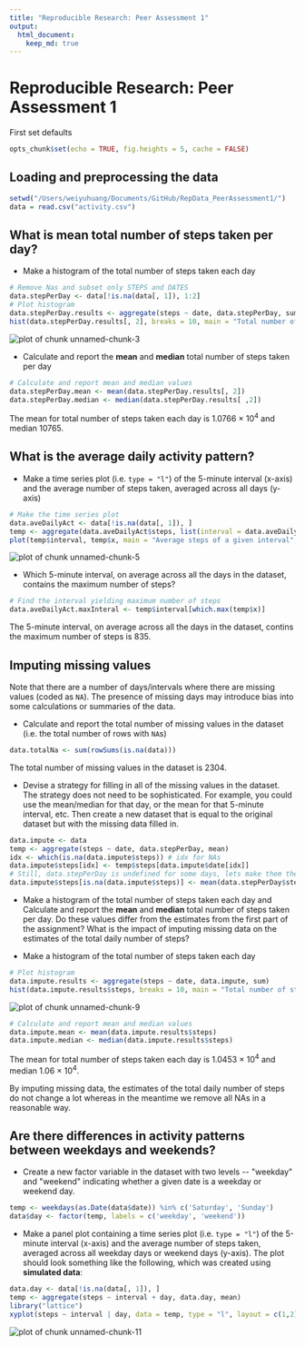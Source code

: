 ```yaml
---
title: "Reproducible Research: Peer Assessment 1"
output: 
  html_document:
    keep_md: true
---
```

# Reproducible Research: Peer Assessment 1

First set defaults

```r
opts_chunk$set(echo = TRUE, fig.heights = 5, cache = FALSE)
```

## Loading and preprocessing the data

```r
setwd("/Users/weiyuhuang/Documents/GitHub/RepData_PeerAssessment1/")
data = read.csv("activity.csv")
```

## What is mean total number of steps taken per day?

* Make a histogram of the total number of steps taken each day

```r
# Remove Nas and subset only STEPS and DATES
data.stepPerDay <- data[!is.na(data[, 1]), 1:2]
# Plot histogram
data.stepPerDay.results <- aggregate(steps ~ date, data.stepPerDay, sum)
hist(data.stepPerDay.results[, 2], breaks = 10, main = "Total number of steps taken each day", xlab = "Total number of steps")
```

![plot of chunk unnamed-chunk-3](figure/unnamed-chunk-3.png) 

* Calculate and report the **mean** and **median** total number of steps taken per day

```r
# Calculate and report mean and median values
data.stepPerDay.mean <- mean(data.stepPerDay.results[, 2])
data.stepPerDay.median <- median(data.stepPerDay.results[ ,2])
```
The mean for total number of steps taken each day is 1.0766 &times; 10<sup>4</sup> and median 10765.


## What is the average daily activity pattern?

* Make a time series plot (i.e. `type = "l"`) of the 5-minute interval (x-axis) and the average number of steps taken, averaged across all days (y-axis)

```r
# Make the time series plot
data.aveDailyAct <- data[!is.na(data[, 1]), ]
temp <- aggregate(data.aveDailyAct$steps, list(interval = data.aveDailyAct$interval), mean)
plot(temp$interval, temp$x, main = "Average steps of a given interval", type = "l")
```

![plot of chunk unnamed-chunk-5](figure/unnamed-chunk-5.png) 

* Which 5-minute interval, on average across all the days in the dataset, contains the maximum number of steps?

```r
# Find the interval yielding maximum number of steps
data.aveDailyAct.maxInteral <- temp$interval[which.max(temp$x)]
```

The 5-minute interval, on average across all the days in the dataset, contins the maximum number of steps is 835.

## Imputing missing values

Note that there are a number of days/intervals where there are missing
values (coded as `NA`). The presence of missing days may introduce
bias into some calculations or summaries of the data.

* Calculate and report the total number of missing values in the dataset (i.e. the total number of rows with `NA`s)


```r
data.totalNa <- sum(rowSums(is.na(data)))
```
The total number of missing values in the dataset is 2304.

* Devise a strategy for filling in all of the missing values in the dataset. The strategy does not need to be sophisticated. For example, you could use the mean/median for that day, or the mean for that 5-minute interval, etc. Then create a new dataset that is equal to the original dataset but with the missing data filled in.


```r
data.impute <- data
temp <- aggregate(steps ~ date, data.stepPerDay, mean)
idx <- which(is.na(data.impute$steps)) # idx for NAs
data.impute$steps[idx] <- temp$steps[data.impute$date[idx]]
# Still, data.stepPerDay is undefined for some days, lets make them the average over all days
data.impute$steps[is.na(data.impute$steps)] <- mean(data.stepPerDay$steps)
```

* Make a histogram of the total number of steps taken each day and Calculate and report the **mean** and **median** total number of steps taken per day. Do these values differ from the estimates from the first part of the assignment? What is the impact of imputing missing data on the estimates of the total daily number of steps?

* Make a histogram of the total number of steps taken each day

```r
# Plot histogram
data.impute.results <- aggregate(steps ~ date, data.impute, sum)
hist(data.impute.results$steps, breaks = 10, main = "Total number of steps taken each day", xlab = "total number of steps")
```

![plot of chunk unnamed-chunk-9](figure/unnamed-chunk-9.png) 

```r
# Calculate and report mean and median values
data.impute.mean <- mean(data.impute.results$steps)
data.impute.median <- median(data.impute.results$steps)
```
The mean for total number of steps taken each day is 1.0453 &times; 10<sup>4</sup> and median 1.06 &times; 10<sup>4</sup>.

By imputing missing data, the estimates of the total daily number of steps do not change a lot whereas in the meantime we remove all NAs in a reasonable way.

## Are there differences in activity patterns between weekdays and weekends?

* Create a new factor variable in the dataset with two levels -- "weekday" and "weekend" indicating whether a given date is a weekday or weekend day.


```r
temp <- weekdays(as.Date(data$date)) %in% c('Saturday', 'Sunday')
data$day <- factor(temp, labels = c('weekday', 'weekend'))
```

* Make a panel plot containing a time series plot (i.e. `type = "l"`) of the 5-minute interval (x-axis) and the average number of steps taken, averaged across all weekday days or weekend days (y-axis). The plot should look something like the following, which was created using **simulated data**:


```r
data.day <- data[!is.na(data[, 1]), ]
temp <- aggregate(steps ~ interval + day, data.day, mean)
library("lattice")
xyplot(steps ~ interval | day, data = temp, type = "l", layout = c(1,2), ylab = "Number of steps")
```

![plot of chunk unnamed-chunk-11](figure/unnamed-chunk-11.png) 
